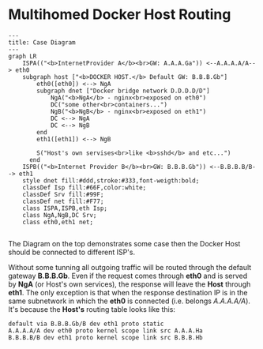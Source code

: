 # Multihomed Docker Host Routing

```mermaid
---
title: Case Diagram
---
graph LR
    ISPA(("<b>InternetProvider A</b><br>GW: A.A.A.Ga")) <--A.A.A.A/A--> eth0
    subgraph host ["<b>DOCKER HOST.</b> Default GW: B.B.B.Gb"]
        eth0([eth0]) <--> NgA
        subgraph dnet ["Docker bridge network D.D.D.D/D"]
            NgA("<b>NgA</b> - nginx<br>exposed on eth0")
            DC("some other<br>containers...")
            NgB("<b>NgB</b> - nginx<br>exposed on eth1")
            DC <--> NgA
            DC <--> NgB
        end
        eth1([eth1]) <--> NgB
        
        S("Host's own servises<br>like <b>sshd</b> and etc...")
      end
    ISPB(("<b>Internet Provider B</b><br>GW: B.B.B.Gb")) <--B.B.B.B/B--> eth1
    style dnet fill:#ddd,stroke:#333,font-weigth:bold;
    classDef Isp fill:#66F,color:white;
    classDef Srv fill:#99F;
    classDef net fill:#F77;
    class ISPA,ISPB,eth Isp;
    class NgA,NgB,DC Srv;
    class eth0,eth1 net;
    
```
The Diagram on the top demonstrates some case then the Docker Host should be connected to different ISP's. 

Without some tunning all outgoing traffic will be routed through the default gateway **B.B.B.Gb**. Even if the request comes through **eth0** and is served by **NgA** (or Host's own services), the response will leave the **Host** through **eth1**. The only exception is that when the response destination IP is in the same subnetwork in which the **eth0** is connected (i.e. belongs *A.A.A.A/A*). It's because the **Host's** routing table looks like this:
```
default via B.B.B.Gb/B dev eth1 proto static
A.A.A.A/A dev eth0 proto kernel scope link src A.A.A.Ha
B.B.B.B/B dev eth1 proto kernel scope link src B.B.B.Hb
```
